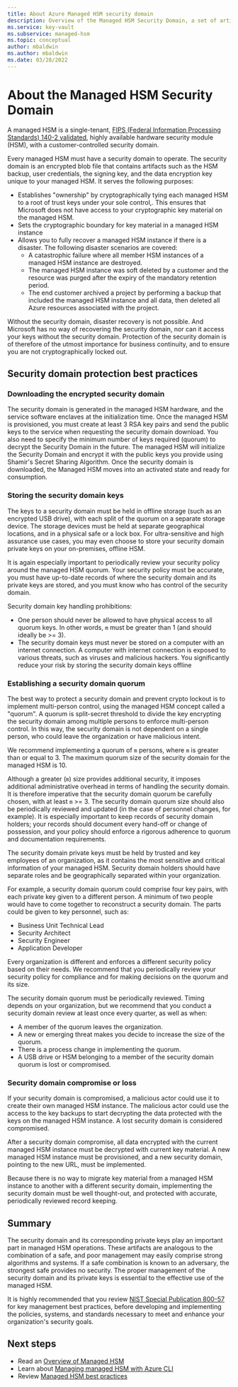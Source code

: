 ```yaml
---
title: About Azure Managed HSM security domain
description: Overview of the Managed HSM Security Domain, a set of artifacts needed to recover a Managed HSM
ms.service: key-vault
ms.subservice: managed-hsm
ms.topic: conceptual
author: mbaldwin
ms.author: mbaldwin
ms.date: 03/28/2022
---
```


# About the Managed HSM Security Domain

A managed HSM is a single-tenant, [FIPS (Federal Information Processing Standards) 140-2 validated](https://csrc.nist.gov/publications/detail/fips/140/2/final), highly available hardware security module (HSM), with a customer-controlled security domain.  

Every managed HSM must have a security domain to operate. The security domain is an encrypted blob file that contains artifacts such as the HSM backup, user credentials, the signing key, and the data encryption key unique to your managed HSM. It serves the following purposes:

- Establishes "ownership" by cryptographically tying each managed HSM to a root of trust keys under your sole control,. This ensures that Microsoft does not have access to your cryptographic key material on the managed HSM.
- Sets the cryptographic boundary for key material in a managed HSM instance
- Allows you to fully recover a managed HSM instance if there is a disaster. The following disaster scenarios are covered:
  - A catastrophic failure where all member HSM instances of a managed HSM instance are destroyed.
  - The managed HSM instance was soft deleted by a customer and the resource was purged after the expiry of the mandatory retention period.
  - The end customer archived a project by performing a backup that included the managed HSM instance and all data, then deleted all Azure resources associated with the project.

Without the security domain, disaster recovery is not possible. And Microsoft has no way of recovering the security domain, nor can it access your keys without the security domain. Protection of the security domain is of therefore of the utmost importance for business continuity, and to ensure you are not cryptographically locked out.

## Security domain protection best practices

### Downloading the encrypted security domain

The security domain is generated in the managed HSM hardware, and the service software enclaves at the initialization time. Once the managed HSM is provisioned, you must create at least 3 RSA key pairs and send the public keys to the service when requesting the security domain download. You also need to specify the minimum number of keys required (quorum) to decrypt the Security Domain in the future. The managed HSM will initialize the Security Domain and encrypt it with the public keys you provide using Shamir's Secret Sharing Algorithm. Once the security domain is downloaded, the Managed HSM moves into an activated state and ready for consumption.

### Storing the security domain keys

The keys to a security domain must be held in offline storage (such as an encrypted USB drive), with each split of the quorum on a separate storage device. The storage devices must be held at separate geographical locations, and in a physical safe or a lock box. For ultra-sensitive and high assurance use cases, you may even choose to store your security domain private keys on your on-premises, offline HSM. 

It is again especially important to periodically review your security policy around the managed HSM quorum. Your security policy must be accurate, you must have up-to-date records of where the security domain and its private keys are stored, and you must know who has control of the security domain.

Security domain key handling prohibitions:
- One person should never be allowed to have physical access to all quorum keys. In other words, `m` must be greater than 1 (and should ideally be >= 3).
- The security domain keys must never be stored on a computer with an internet connection. A computer with internet connection is exposed to various threats, such as viruses and malicious hackers. You significantly reduce your risk by storing the security domain keys offline

### Establishing a security domain quorum

The best way to protect a security domain and prevent crypto lockout is to implement multi-person control, using the managed HSM concept called a "quorum". A quorum is split-secret threshold to divide the key encrypting the security domain among multiple persons to enforce multi-person control. In this way, the security domain is not dependent on a single person, who could leave the organization or have malicious intent.

We recommend implementing a quorum of `m` persons, where `m` is greater than or equal to 3. The maximum quorum size of the security domain for the managed HSM is 10.

Although a greater (`m`) size provides additional security, it imposes additional administrative overhead in terms of handling the security domain. It is therefore imperative that the security domain quorum be carefully chosen, with at least `m` >= 3. The security domain quorum size should also be periodically reviewed and updated (in the case of personnel changes, for example). It is especially important to keep records of security domain holders; your records should document every hand-off or change of possession, and your policy should enforce a rigorous adherence to quorum and documentation requirements.

The security domain private keys must be held by trusted and key employees of an organization, as it contains the most sensitive and critical information of your managed HSM. Security domain holders should have separate roles and be geographically separated within your organization.

For example, a security domain quorum could comprise four key pairs, with each private key given to a different person. A minimum of two people would have to come together to reconstruct a security domain. The parts could be given to key personnel, such as:

- Business Unit Technical Lead
- Security Architect
- Security Engineer
- Application Developer

Every organization is different and enforces a different security policy based on their needs. We recommend that you periodically review your security policy for compliance and for making decisions on the quorum and its size.

The security domain quorum must be periodically reviewed.  Timing depends on your organization, but we recommend that you conduct a security domain review at least once every quarter, as well as when:

- A member of the quorum leaves the organization.
- A new or emerging threat makes you decide to increase the size of the quorum.
- There is a process change in implementing the quorum.
- A USB drive or HSM belonging to a member of the security domain quorum is lost or compromised.

### Security domain compromise or loss

If your security domain is compromised, a malicious actor could use it to create their own managed HSM instance. The malicious actor could use the access to the key backups to start decrypting the data protected with the keys on the managed HSM instance. A lost security domain is considered compromised.

After a security domain compromise, all data encrypted with the current managed HSM instance must be decrypted with current key material. A new managed HSM instance must be provisioned, and a new security domain, pointing to the new URL, must be implemented.

Because there is no way to migrate key material from a managed HSM instance to another with a different security domain, implementing the security domain must be well thought-out, and protected with accurate, periodically reviewed record keeping.

## Summary

The security domain and its corresponding private keys play an important part in managed HSM operations. These artifacts are analogous to the combination of a safe, and poor management may easily comprise strong algorithms and systems. If a safe combination is known to an adversary, the strongest safe provides no security. The proper management of the security domain and its private keys is essential to the effective use of the managed HSM.

It is highly recommended that you review [NIST Special Publication 800-57](https://csrc.nist.gov/publications/detail/sp/800-57-part-1/rev-5/final) for key management best practices, before developing and implementing the policies, systems, and standards necessary to meet and enhance your organization's security goals.

## Next steps

- Read an [Overview of Managed HSM](overview.md)
- Learn about [Managing managed HSM with Azure CLI](key-management.md)
- Review [Managed HSM best practices](best-practices.md)

